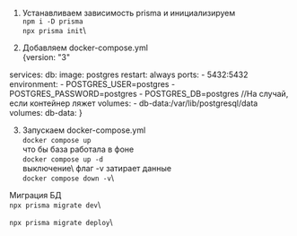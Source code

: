 1. Устанавливаем зависимость prisma и инициализируем\
```npm i -D prisma```\
```npx prisma init```\

2. Добавляем docker-compose.yml\
{version: "3"

services:
  db:
    image: postgres
    restart: always
    ports:
      - 5432:5432
    environment:
      - POSTGRES_USER=postgres
      - POSTGRES_PASSWORD=postgres
      - POSTGRES_DB=postgres
    //На случай, если контейнер ляжет
    volumes:
      - db-data:/var/lib/postgresql/data
volumes:
  db-data:
}

3. Запускаем docker-compose.yml\
```docker compose up```\
что бы база работала в фоне\
```docker compose up -d```\
выключение\ 
флаг -v затирает данные\
```docker compose down -v```\

Миграция БД\
```npx prisma migrate dev```\

```npx prisma migrate deploy```\

